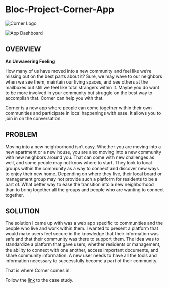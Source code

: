 # Bloc-Project-Corner-App

![Corner Logo](https://raw.github.com/mikemarin/_GitHub-MD-Images/master/Bloc/Corner-WebApp/Corner-01-Logo.jpg)

![App Dashboard](https://raw.github.com/mikemarin/_GitHub-MD-Images/master/Bloc/Corner-WebApp/Corner-02-Dashboard.jpg)

## OVERVIEW
**An Unwavering Feeling**

How many of us have moved into a new community and feel like we’re missing out on the best parts about it? Sure, we may wave to our neighbors when we see them, maintain our living spaces, and see others at the mailboxes but still we feel like total strangers within it. Maybe you do want to be more involved in your community but struggle on the best way to accomplish that. Corner can help you with that.

Corner is a new app where people can come together within their own communities and participate in local happenings with ease. It allows you to join in on the conversation.

## PROBLEM

Moving into a new neighborhood isn’t easy. Whether you are moving into a new apartment or a new house, you are also moving into a new community with new neighbors around you. That can come with new challenges as well, and some people may not know where to start. They look to local groups within the community as a way to connect and discover new ways to enjoy their new home. Depending on where they live, their local board or management group may not provide such a platform for residents to be a part of. What better way to ease the transition into a new neighborhood than to bring together all the groups and people who are wanting to connect together. 

## SOLUTION

The solution I came up with was a web app specific to communities and the people who live and work within them. I wanted to present a platform that would make users feel secure in the knowledge that their information was safe and that their community was there to support them. The idea was to standardize a platform that gave users, whether residents or management, the ability to connect with one another, access important documents, and share community information. A new user needs to have all the tools and information necessary to successfully become a part of their community. 

That is where Corner comes in. 

Follow the [link](https://www.mikemarin.design/project-02.html) to the case study.
